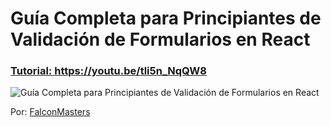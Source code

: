 # Guía Completa para Principiantes de Validación de Formularios en React
### [Tutorial: https://youtu.be/tli5n_NqQW8 ](https://youtu.be/tli5n_NqQW8 )

![Guía Completa para Principiantes de Validación de Formularios en React](https://raw.githubusercontent.com/falconmasters/validacion-formularios-react/master/img/thumb.png)

Por: [FalconMasters](http://www.falconmasters.com)